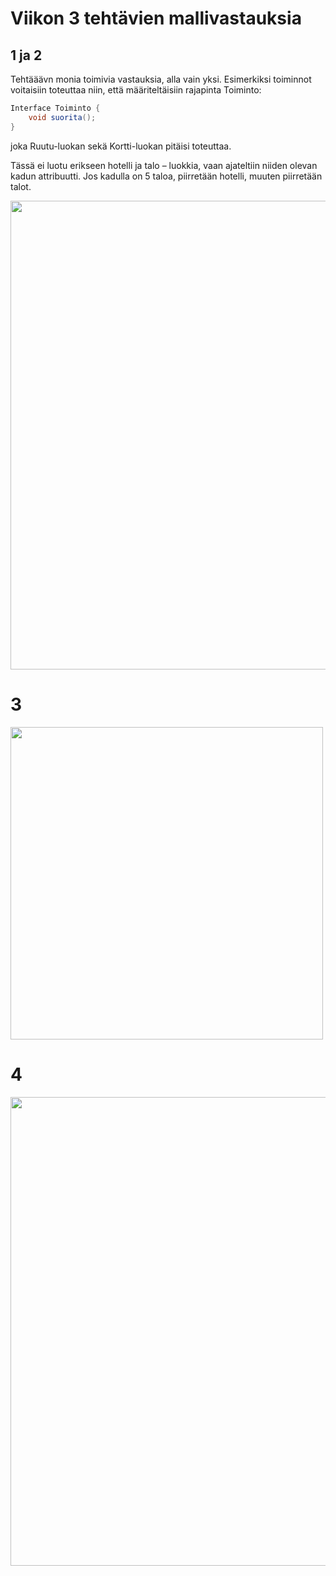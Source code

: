# Viikon 3 tehtävien mallivastauksia

## 1 ja 2

Tehtääävn monia toimivia vastauksia, alla vain yksi. Esimerkiksi toiminnot voitaisiin toteuttaa niin, että määriteltäisiin rajapinta Toiminto:

```java
Interface Toiminto {
	void suorita();
}
```

joka Ruutu-luokan sekä Kortti-luokan pitäisi toteuttaa.

Tässä ei luotu erikseen hotelli ja talo – luokkia, vaan ajateltiin niiden olevan kadun attribuutti. Jos kadulla on 5 taloa, piirretään hotelli, muuten piirretään talot.

<img src="https://raw.githubusercontent.com/mluukkai/otm-2018/master/web/images/malli3-12.png" width="750">

# 3

<img src="https://raw.githubusercontent.com/mluukkai/otm-2018/master/web/images/malli3-3.png" width="500">

# 4

<img src="https://raw.githubusercontent.com/mluukkai/otm-2018/master/web/images/malli3-4.png" width="750">
